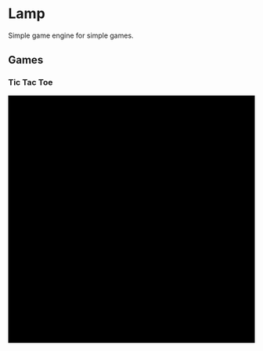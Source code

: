 # Lamp

Simple game engine for simple games.

## Games

### Tic Tac Toe
![ScreenShot](tic-tac-toe.png)
